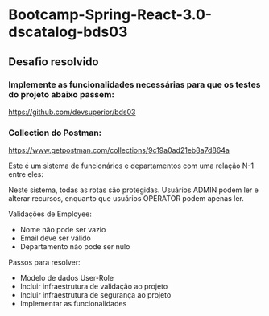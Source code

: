 # Bootcamp-Spring-React-3.0-dscatalog-bds03

## Desafio resolvido

### Implemente as funcionalidades necessárias para que os testes do projeto abaixo passem:
https://github.com/devsuperior/bds03

### Collection do Postman:
https://www.getpostman.com/collections/9c19a0ad21eb8a7d864a

Este é um sistema de funcionários e departamentos com uma relação N-1 entre eles:

Neste sistema, todas as rotas são protegidas. Usuários ADMIN podem ler e alterar recursos, enquanto que usuários OPERATOR podem apenas ler.

Validações de Employee:
* Nome não pode ser vazio
* Email deve ser válido
* Departamento não pode ser nulo

Passos para resolver:
* Modelo de dados User-Role
* Incluir infraestrutura de validação ao projeto
* Incluir infraestrutura de segurança ao projeto
* Implementar as funcionalidades
